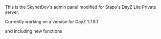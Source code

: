 This is the SkynetDev's admin panel modified for Stapo's DayZ Lite Private server.

Currently working on a version for DayZ 1.7.6.1

and including new functions
